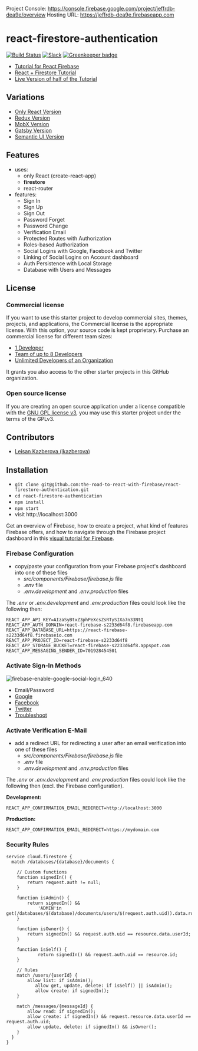 Project Console: https://console.firebase.google.com/project/jeffrdb-dea9e/overview
Hosting URL: https://jeffrdb-dea9e.firebaseapp.com

# react-firestore-authentication

[![Build Status](https://travis-ci.org/the-road-to-react-with-firebase/react-firestore-authentication.svg?branch=master)](https://travis-ci.org/the-road-to-react-with-firebase/react-firestore-authentication) [![Slack](https://slack-the-road-to-learn-react.wieruch.com/badge.svg)](https://slack-the-road-to-learn-react.wieruch.com/) [![Greenkeeper badge](https://badges.greenkeeper.io/the-road-to-react-with-firebase/react-firestore-authentication.svg)](https://greenkeeper.io/)

* [Tutorial for React Firebase](https://www.robinwieruch.de/complete-firebase-authentication-react-tutorial/)
* [React + Firestore Tutorial](https://www.robinwieruch.de/react-firestore-tutorial)
* [Live Version of half of the Tutorial](https://react-firebase-authentication.wieruch.com/)

## Variations

* [Only React Version](https://github.com/the-road-to-react-with-firebase/react-firebase-authentication)
* [Redux Version](https://github.com/the-road-to-react-with-firebase/react-redux-firebase-authentication)
* [MobX Version](https://github.com/the-road-to-react-with-firebase/react-mobx-firebase-authentication)
* [Gatsby Version](https://github.com/the-road-to-react-with-firebase/react-gatsby-firebase-authentication)
* [Semantic UI Version](https://github.com/the-road-to-react-with-firebase/react-semantic-ui-firebase-authentication)

## Features

* uses:
  * only React (create-react-app)
  * **firestore**
  * react-router
* features:
  * Sign In
  * Sign Up
  * Sign Out
  * Password Forget
  * Password Change
  * Verification Email
  * Protected Routes with Authorization
  * Roles-based Authorization
  * Social Logins with Google, Facebook and Twitter
  * Linking of Social Logins on Account dashboard
  * Auth Persistence with Local Storage
  * Database with Users and Messages

## License

### Commercial license

If you want to use this starter project to develop commercial sites, themes, projects, and applications, the Commercial license is the appropriate license. With this option, your source code is kept proprietary. Purchase an commercial license for different team sizes:

* [1 Developer](https://gum.co/react-with-firebase-starter-pack-developer)
* [Team of up to 8 Developers](https://gum.co/react-with-firebase-starter-pack-team)
* [Unlimited Developers of an Organization](https://gum.co/react-with-firebase-starter-pack-organization)

It grants you also access to the other starter projects in this GitHub organization.

### Open source license

If you are creating an open source application under a license compatible with the [GNU GPL license v3](https://www.gnu.org/licenses/gpl-3.0.html), you may use this starter project under the terms of the GPLv3.

## Contributors

* [Leisan Kazberova (lkazberova)](https://github.com/lkazberova)

## Installation

* `git clone git@github.com:the-road-to-react-with-firebase/react-firestore-authentication.git`
* `cd react-firestore-authentication`
* `npm install`
* `npm start`
* visit http://localhost:3000

Get an overview of Firebase, how to create a project, what kind of features Firebase offers, and how to navigate through the Firebase project dashboard in this [visual tutorial for Firebase](https://www.robinwieruch.de/firebase-tutorial/).

### Firebase Configuration

* copy/paste your configuration from your Firebase project's dashboard into one of these files
  * *src/components/Firebase/firebase.js* file
  * *.env* file
  * *.env.development* and *.env.production* files

The *.env* or *.env.development* and *.env.production* files could look like the following then:

```
REACT_APP_API_KEY=AIzaSyBtxZ3phPeXcsZsRTySIXa7n33NtQ
REACT_APP_AUTH_DOMAIN=react-firebase-s2233d64f8.firebaseapp.com
REACT_APP_DATABASE_URL=https://react-firebase-s2233d64f8.firebaseio.com
REACT_APP_PROJECT_ID=react-firebase-s2233d64f8
REACT_APP_STORAGE_BUCKET=react-firebase-s2233d64f8.appspot.com
REACT_APP_MESSAGING_SENDER_ID=701928454501
```

### Activate Sign-In Methods

![firebase-enable-google-social-login_640](https://user-images.githubusercontent.com/2479967/49687774-e0a31e80-fb42-11e8-9d8a-4b4c794134e6.jpg)

* Email/Password
* [Google](https://www.robinwieruch.de/react-firebase-social-login/)
* [Facebook](https://www.robinwieruch.de/firebase-facebook-login/)
* [Twitter](https://www.robinwieruch.de/firebase-twitter-login/)
* [Troubleshoot](https://www.robinwieruch.de/react-firebase-social-login/)

### Activate Verification E-Mail

* add a redirect URL for redirecting a user after an email verification into one of these files
  * *src/components/Firebase/firebase.js* file
  * *.env* file
  * *.env.development* and *.env.production* files

The *.env* or *.env.development* and *.env.production* files could look like the following then (excl. the Firebase configuration).

**Development:**

```
REACT_APP_CONFIRMATION_EMAIL_REDIRECT=http://localhost:3000
```

**Production:**

```
REACT_APP_CONFIRMATION_EMAIL_REDIRECT=https://mydomain.com
```

### Security Rules

```
service cloud.firestore {
  match /databases/{database}/documents {

    // Custom functions
    function signedIn() {
        return request.auth != null;
    }

    function isAdmin() {
        return signedIn() &&
        	'ADMIN'in get(/databases/$(database)/documents/users/$(request.auth.uid)).data.roles.values();
    }

    function isOwner() {
        return signedIn() && request.auth.uid == resource.data.userId;
    }

    function isSelf() {
    	    return signedIn() && request.auth.uid == resource.id;
    }

    // Rules
    match /users/{userId} {
        allow list: if isAdmin();
    	   allow get, update, delete: if isSelf() || isAdmin();
    	   allow create: if signedIn();
    }

    match /messages/{messageId} {
        allow read: if signedIn();
        allow create: if signedIn() && request.resource.data.userId == request.auth.uid;
        allow update, delete: if signedIn() && isOwner();
    }
  }
}
```
